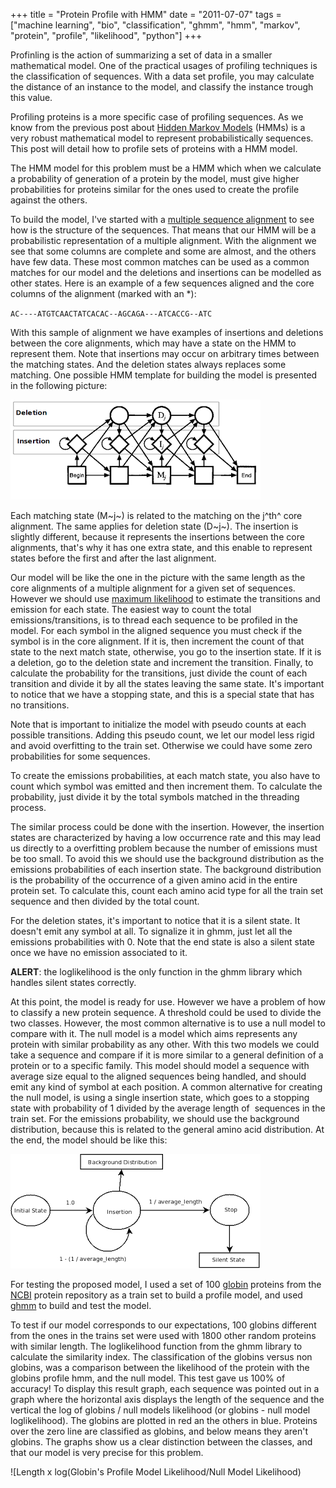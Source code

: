 +++
title = "Protein Profile with HMM"
date = "2011-07-07"
tags = ["machine learning", "bio", "classification", "ghmm", "hmm", "markov", "protein", "profile", "likelihood", "python"]
+++

Profinling is the action of summarizing a set of data in a smaller mathematical
model. One of the practical usages of profiling techniques is the
classification of sequences. With a data set profile, you may calculate
the distance of an instance to the model, and classify the instance
trough this value.

Profiling proteins is a more specific case of profiling sequences. As we
know from the previous post about [Hidden Markov
Models](http://codecereal.blogspot.com/2011/05/hidden-markov-models.html)
(HMMs) is a very robust mathematical model to represent
probabilistically sequences. This post will detail how to profile sets
of proteins with a HMM model.

The HMM model for this problem must be a HMM which when we calculate a
probability of generation of a protein by the model, must give higher
probabilities for proteins similar for the ones used to create the
profile against the others.

To build the model, I've started with a [multiple sequence
alignment](https://secure.wikimedia.org/wikipedia/en/wiki/Multiple_sequence_alignment)
to see how is the structure of the sequences. That means that our HMM
will be a probabilistic representation of a multiple alignment. With the
alignment we see that some columns are complete and some are almost, and
the others have few data. These most common matches can be used as a
common matches for our model and the deletions and insertions can be
modelled as other states. Here is an example of a few sequences aligned
and the core columns of the alignment (marked with an \*):

`AC----ATGTCAACTATCACAC--AGCAGA---ATCACCG--ATC`

With this sample of alignment we have examples of insertions and
deletions between the core alignments, which may have a state on the HMM
to represent them. Note that insertions may occur on arbitrary times
between the matching states. And the deletion states always replaces
some matching. One possible HMM template for building the model is
presented in the following picture:

![HMM protein profile model](/img/profile_hmm.png)

Each matching state (M~j~) is related to the matching on the j^th^ core
alignment. The same applies for deletion state (D~j~). The insertion is
slightly different, because it represents the insertions between the
core alignments, that's why it has one extra state, and this enable to
represent states before the first and after the last alignment.

Our model will be like the one in the picture with the same length as
the core alignments of a multiple alignment for a given set of
sequences. However we should use [maximum likelihood](https://secure.wikimedia.org/wikipedia/en/wiki/Maximum_likelihood)
to estimate the transitions and emission for each state. The easiest way
to count the total emissions/transitions, is to thread each sequence to
be profiled in the model. For each symbol in the aligned sequence you
must check if the symbol is in the core alignment. If it is, then
increment the count of that state to the next match state, otherwise,
you go to the insertion state. If it is a deletion, go to the deletion
state and increment the transition. Finally, to calculate the
probability for the transitions, just divide the count of each
transition and divide it by all the states leaving the same state. It's
important to notice that we have a stopping state, and this is a special
state that has no transitions.

Note that is important to initialize the model with pseudo counts at
each possible transitions. Adding this pseudo count, we let our model
less rigid and avoid overfitting to the train set. Otherwise we could
have some zero probabilities for some sequences.

To create the emissions probabilities, at each match state, you also
have to count which symbol was emitted and then increment them. To
calculate the probability, just divide it by the total symbols matched
in the threading process. 

The similar process could be done with the insertion. However, the
insertion states are characterized by having a low occurrence rate and
this may lead us directly to a overfitting problem because the number of
emissions must be too small. To avoid this we should use the background
distribution as the emissions probabilities of each insertion state. The
background distribution is the probability of the occurrence of a given
amino acid in the entire protein set. To calculate this, count each
amino acid type for all the train set sequence and then divided by the
total count.

For the deletion states, it's important to notice that it is a silent
state. It doesn't emit any symbol at all. To signalize it in ghmm, just
let all the emissions probabilities with 0. Note that the end state is
also a silent state once we have no emission associated to it.

**ALERT**: the loglikelihood is the only function in the ghmm library which
handles silent states correctly.

At this point, the model is ready for use. However we have a problem of
how to classify a new protein sequence. A threshold could be used to
divide the two classes. However, the most common alternative is to use a
null model to compare with it. The null model is a model which aims
represents any protein with similar probability as any other. With this
two models we could take a sequence and compare if it is more similar to
a general definition of a protein or to a specific family. This model
should model a sequence with average size equal to the aligned sequences
being handled, and should emit any kind of symbol at each position. A
common alternative for creating the null model, is using a single
insertion state, which goes to a stopping state with probability of 1
divided by the average length of  sequences in the train set. For the
emissions probability, we should use the background distribution,
because this is related to the general amino acid distribution. At the
end, the model should be like this:

![Null Model](/img/null_model.png)
  
For testing the proposed model, I used a set of 100
[globin](https://secure.wikimedia.org/wikipedia/en/wiki/Globin) proteins
from the [NCBI](http://www.ncbi.nlm.nih.gov/) protein repository as a
train set to build a profile model, and used
[ghmm](http://ghmm.sourceforge.net/) to build and test the model.

To test if our model corresponds to our expectations, 100 globins
different from the ones in the trains set were used with 1800 other
random proteins with similar length. The loglikelihood function from the
ghmm library to calculate the similarity index. The classification of
the globins versus non globins, was a comparison between the likelihood
of the protein with the globins profile hmm, and the null model. This
test gave us 100% of accuracy! To display this result graph, each
sequence was pointed out in a graph where the horizontal axis displays
the length of the sequence and the vertical the log of globins / null
models likelihood (or globins - null model loglikelihood). The globins
are plotted in red an the others in blue. Proteins over the zero line
are classified as globins, and below means they aren't globins. The
graphs show us a clear distinction between the classes, and that our
model is very precise for this problem.

![Length x log(Globin's Profile Model Likelihood/Null Model Likelihood)
  

